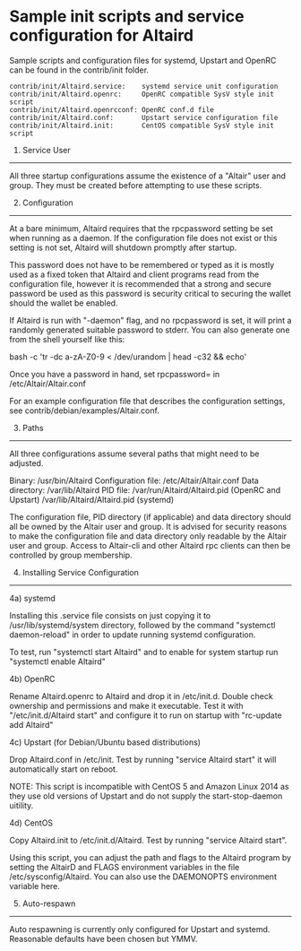 Sample init scripts and service configuration for Altaird
==========================================================

Sample scripts and configuration files for systemd, Upstart and OpenRC
can be found in the contrib/init folder.

    contrib/init/Altaird.service:    systemd service unit configuration
    contrib/init/Altaird.openrc:     OpenRC compatible SysV style init script
    contrib/init/Altaird.openrcconf: OpenRC conf.d file
    contrib/init/Altaird.conf:       Upstart service configuration file
    contrib/init/Altaird.init:       CentOS compatible SysV style init script

1. Service User
---------------------------------

All three startup configurations assume the existence of a "Altair" user
and group.  They must be created before attempting to use these scripts.

2. Configuration
---------------------------------

At a bare minimum, Altaird requires that the rpcpassword setting be set
when running as a daemon.  If the configuration file does not exist or this
setting is not set, Altaird will shutdown promptly after startup.

This password does not have to be remembered or typed as it is mostly used
as a fixed token that Altaird and client programs read from the configuration
file, however it is recommended that a strong and secure password be used
as this password is security critical to securing the wallet should the
wallet be enabled.

If Altaird is run with "-daemon" flag, and no rpcpassword is set, it will
print a randomly generated suitable password to stderr.  You can also
generate one from the shell yourself like this:

bash -c 'tr -dc a-zA-Z0-9 < /dev/urandom | head -c32 && echo'

Once you have a password in hand, set rpcpassword= in /etc/Altair/Altair.conf

For an example configuration file that describes the configuration settings,
see contrib/debian/examples/Altair.conf.

3. Paths
---------------------------------

All three configurations assume several paths that might need to be adjusted.

Binary:              /usr/bin/Altaird
Configuration file:  /etc/Altair/Altair.conf
Data directory:      /var/lib/Altaird
PID file:            /var/run/Altaird/Altaird.pid (OpenRC and Upstart)
                     /var/lib/Altaird/Altaird.pid (systemd)

The configuration file, PID directory (if applicable) and data directory
should all be owned by the Altair user and group.  It is advised for security
reasons to make the configuration file and data directory only readable by the
Altair user and group.  Access to Altair-cli and other Altaird rpc clients
can then be controlled by group membership.

4. Installing Service Configuration
-----------------------------------

4a) systemd

Installing this .service file consists on just copying it to
/usr/lib/systemd/system directory, followed by the command
"systemctl daemon-reload" in order to update running systemd configuration.

To test, run "systemctl start Altaird" and to enable for system startup run
"systemctl enable Altaird"

4b) OpenRC

Rename Altaird.openrc to Altaird and drop it in /etc/init.d.  Double
check ownership and permissions and make it executable.  Test it with
"/etc/init.d/Altaird start" and configure it to run on startup with
"rc-update add Altaird"

4c) Upstart (for Debian/Ubuntu based distributions)

Drop Altaird.conf in /etc/init.  Test by running "service Altaird start"
it will automatically start on reboot.

NOTE: This script is incompatible with CentOS 5 and Amazon Linux 2014 as they
use old versions of Upstart and do not supply the start-stop-daemon uitility.

4d) CentOS

Copy Altaird.init to /etc/init.d/Altaird. Test by running "service Altaird start".

Using this script, you can adjust the path and flags to the Altaird program by
setting the AltairD and FLAGS environment variables in the file
/etc/sysconfig/Altaird. You can also use the DAEMONOPTS environment variable here.

5. Auto-respawn
-----------------------------------

Auto respawning is currently only configured for Upstart and systemd.
Reasonable defaults have been chosen but YMMV.
